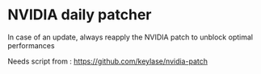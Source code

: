 # NVIDIA daily patcher

In case of an update, always reapply the NVIDIA patch to unblock optimal performances

Needs script from : https://github.com/keylase/nvidia-patch

